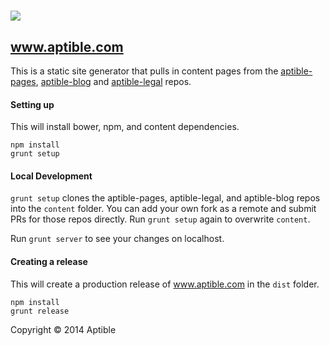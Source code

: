# ![](http://aptible-media-assets-manual.s3.amazonaws.com/web-horizontal-350.png)  
## www.aptible.com  
This is a static site generator that pulls in content pages from the [aptible-pages](https://github.com/aptible/aptible-pages), [aptible-blog](https://github.com/aptible/aptible-blog) and [aptible-legal](https://github.com/aptible/aptible-legal) repos.

#### Setting up

This will install bower, npm, and content dependencies.

````
npm install
grunt setup
````

#### Local Development

`grunt setup` clones the aptible-pages, aptible-legal, and aptible-blog repos into the `content` folder. You can add your own fork as a remote and submit PRs for those repos directly. Run `grunt setup` again to overwrite `content`.

Run `grunt server` to see your changes on localhost.

#### Creating a release
This will create a production release of www.aptible.com in the `dist` folder. 

````
npm install
grunt release
````

Copyright &copy; 2014 Aptible

